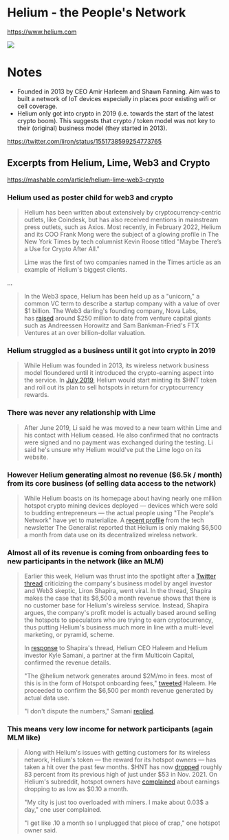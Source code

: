 # Helium - the People's Network

https://www.helium.com

![](../assets/Pasted%20image%2020220807101638.png)


# Notes

- Founded in 2013 by CEO Amir Harleem and Shawn Fanning. Aim was to built a network of IoT devices especially in places poor existing wifi or cell coverage.
- Helium only got into crypto in 2019 (i.e. towards the start of the latest crypto boom). This suggests that crypto / token model was not key to their (original) business model (they started in 2013).

https://twitter.com/liron/status/1551738599254773765

## Excerpts from Helium, Lime, Web3 and Crypto

https://mashable.com/article/helium-lime-web3-crypto

### Helium used as poster child for web3 and crypto

> Helium has been written about extensively by cryptocurrency-centric outlets, like Coindesk, but has also received mentions in mainstream press outlets, such as Axios. Most recently, in February 2022, Helium and its COO Frank Mong were the subject of a glowing profile in The New York Times by tech columnist Kevin Roose titled "Maybe There’s a Use for Crypto After All."
> 
> Lime was the first of two companies named in the Times article as an example of Helium's biggest clients.

...

> In the Web3 space, Helium has been held up as a "unicorn," a common VC term to describe a startup company with a value of over $1 billion. The Web3 darling's founding company, Nova Labs, has [raised](https://www.crunchbase.com/organization/helium-systems-inc/company_financials) around $250 million to date from venture capital giants such as Andreessen Horowitz and Sam Bankman-Fried's FTX Ventures at an over billion-dollar valuation.

### Helium struggled as a business until it got into crypto in 2019

> While Helium was founded in 2013, its wireless network business model floundered until it introduced the crypto-earning aspect into the service. In [July 2019](https://docs.helium.com/blockchain/helium-token/), Helium would start minting its $HNT token and roll out its plan to sell hotspots in return for cryptocurrency rewards.

### There was never any relationship with Lime

> After June 2019, Li said he was moved to a new team within Lime and his contact with Helium ceased. He also confirmed that no contracts were signed and no payment was exchanged during the testing. Li said he's unsure why Helium would've put the Lime logo on its website.

### However Helium generating almost no revenue ($6.5k / month) from its core business (of selling data access to the network)

> While Helium boasts on its homepage about having nearly one million hotspot crypto mining devices deployed — devices which were sold to budding entrepreneurs — the actual people using "The People's Network" have yet to materialize. A [recent profile](https://www.readthegeneralist.com/briefing/helium) from the tech newsletter The Generalist reported that Helium is only making $6,500 a month from data use on its decentralized wireless network.

### Almost all of its revenue is coming from onboarding fees to new participants in the network (like an MLM)

> Earlier this week, Helium was thrust into the spotlight after a [Twitter thread](https://twitter.com/liron/status/1551738599254773765) criticizing the company's business model by angel investor and Web3 skeptic, Liron Shapira, went viral. In the thread, Shapira makes the case that its $6,500 a month revenue shows that there is no customer base for Helium's wireless service. Instead, Shapira argues, the company's profit model is actually based around selling the hotspots to speculators who are trying to earn cryptocurrency, thus putting Helium's business much more in line with a multi-level marketing, or pyramid, scheme.
>
> In [response](https://twitter.com/liron/status/1552102241259163648) to Shapira's thread, Helium CEO Haleem and Helium investor Kyle Samani, a partner at the firm Multicoin Capital, confirmed the revenue details.
>
> "The @helium network generates around $2M/mo in fees. most of this is in the form of Hotspot onboarding fees," [tweeted](https://archive.ph/ofJ1a#selection-1491.222-1491.227) Haleem. He proceeded to confirm the $6,500 per month revenue generated by actual data use.
>
> "I don't dispute the numbers," Samani [replied](https://archive.ph/c5bXT#selection-1153.0-1153.28).

### This means very low income for network participants (again MLM like)

> Along with Helium's issues with getting customers for its wireless network, Helium's token — the reward for its hotspot owners — has taken a hit over the past few months. $HNT has now [dropped](https://coinmarketcap.com/currencies/helium/) roughly 83 percent from its previous high of just under $53 in Nov. 2021. On Helium's subreddit, hotspot owners have [complained](https://archive.ph/MPIj7#selection-2925.38-2925.40) about earnings dropping to as low as $0.10 a month.
> 
> "My city is just too overloaded with miners. I make about 0.03$ a day," one user complained.
> 
> "I get like .10 a month so I unplugged that piece of crap," one hotspot owner said.